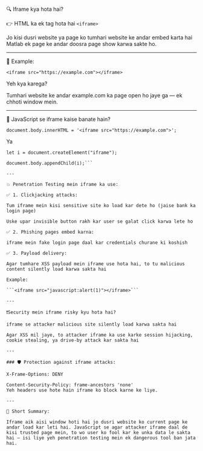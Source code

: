 🔍 Iframe kya hota hai?

👉 HTML ka ek tag hota hai ```<iframe>```

Jo kisi dusri website ya page ko tumhari website ke andar embed karta hai
Matlab ek page ke andar doosra page show karwa sakte ho.

---

🧪 Example:

```<iframe src="https://example.com"></iframe>```

Yeh kya karega?

Tumhari website ke andar example.com ka page open ho jaye ga — ek chhoti window mein.

---

🎯 JavaScript se iframe kaise banate hain?

```document.body.innerHTML = '<iframe src="https://example.com">';```

Ya

```let i = document.createElement("iframe");```
```i.src = "https://example.com";
document.body.appendChild(i);```

---

💥 Penetration Testing mein iframe ka use:

✅ 1. Clickjacking attacks:

Tum iframe mein kisi sensitive site ko load kar dete ho (jaise bank ka login page)

Uske upar invisible button rakh kar user se galat click karwa lete ho

✅ 2. Phishing pages embed karna:

iframe mein fake login page daal kar credentials churane ki koshish

✅ 3. Payload delivery:

Agar tumhare XSS payload mein iframe use hota hai, to tu malicious content silently load karwa sakta hai

Example:

```<iframe src="javascript:alert(1)"></iframe>```

---

❗Security mein iframe risky kyu hota hai?

iframe se attacker malicious site silently load karwa sakta hai

Agar XSS mil jaye, to attacker iframe ka use karke session hijacking, cookie stealing, ya drive-by attack kar sakta hai

---

### 🛡️ Protection against iframe attacks:

X-Frame-Options: DENY

Content-Security-Policy: frame-ancestors 'none'
Yeh headers use hote hain iframe ko block karne ke liye.

---

📘 Short Summary:

Iframe aik aisi window hoti hai jo dusri website ko current page ke andar load kar leti hai. JavaScript se agar attacker iframe daal de kisi trusted page mein, to wo user ko fool kar ke unka data le sakta hai — isi liye yeh penetration testing mein ek dangerous tool ban jata hai.